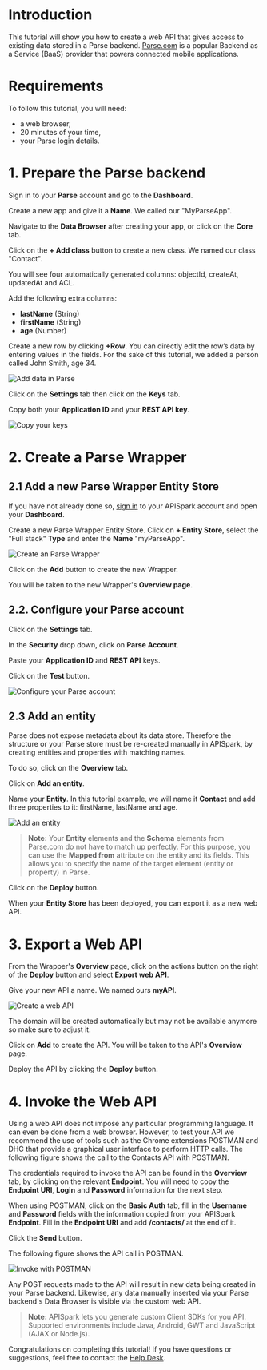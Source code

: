 # Introduction

This tutorial will show you how to create a web API that gives access to existing data stored in a Parse backend.
<a href="http://Parse.com/" target="_blank">Parse.com</a> is a popular Backend as a Service (BaaS) provider that powers connected mobile applications.

# Requirements

To follow this tutorial, you will need:

*   a web browser,
*   20 minutes of your time,
*   your Parse login details.

# 1. Prepare the Parse backend

Sign in to your **Parse** account and go to the **Dashboard**.

Create a new app and give it a **Name**. We called our "MyParseApp".

Navigate to the **Data Browser** after creating your app, or click on the **Core** tab.

Click on the **+ Add class** button to create a new class. We named our class "Contact".

You will see four automatically generated columns: objectId, createAt, updatedAt and ACL.

Add the following extra columns:

*   **lastName** (String)
*   **firstName** (String)
*   **age** (Number)

Create a new row by clicking **+Row**. You can directly edit the row’s data by entering values in the fields. For the sake of this
	tutorial, we added a person called John Smith, age 34.

![Add data in Parse](images/add-parse-data.png "Add data in Parse")

Click on the **Settings** tab then click on the **Keys** tab.

Copy both your **Application ID** and your **REST API key**.

![Copy your keys](images/parse-app-keys.png "Copy your keys")

# 2. Create a Parse Wrapper

## 2.1 Add a new Parse Wrapper Entity Store

If you have not already done so, [sign in](https://apispark.com/signin) to your APISpark account and open your **Dashboard**.

Create a new Parse Wrapper Entity Store. Click on **+ Entity Store**, select the "Full stack" **Type** and enter the **Name** "myParseApp".

![Create an Parse Wrapper](images/create-parse-wrapper.png "Create an Parse Wrapper")

Click on the **Add** button to create the new Wrapper.

You will be taken to the new Wrapper's **Overview page**.

## 2.2. Configure your Parse account

Click on the **Settings** tab.

In the **Security** drop down, click on **Parse Account**.

Paste your **Application ID** and **REST API** keys.

Click on the **Test** button.

![Configure your Parse account](images/configure-parse-account.png "Configure your Parse account")

## 2.3 Add an entity

Parse does not expose metadata about its data store. Therefore the structure or your Parse store must be re-created manually in APISpark, by creating entities and properties with matching names.

To do so, click on the **Overview** tab.

Click on **Add an entity**.

Name your **Entity**. In this tutorial example, we will name it **Contact** and add three properties to it: firstName, lastName and age.

![Add an entity](images/add-parse-entity.png "Add an entity")

>**Note:** Your **Entity** elements and the **Schema** elements from Parse.com do not have to match up perfectly. For this purpose, you can
	use the **Mapped from** attribute on the entity and its fields. This allows you to specify the name of the target element (entity or property) in Parse.

Click on the **Deploy** button.

When your **Entity Store** has been deployed, you can export it as a new web API.

# 3. Export a Web API

From the Wrapper's **Overview** page, click on the actions button on the right of the **Deploy** button and select **Export web API**.

Give your new API a name. We named ours **myAPI**.

![Create a web API](images/domain-name-unavailable.jpg "Create a web API")

The domain will be created automatically but may not be available anymore so make sure to adjust it.

Click on **Add** to create the API. You will be taken to the API's **Overview** page.

Deploy the API by clicking the **Deploy** button.

# 4. Invoke the Web API

Using a web API does not impose any particular programming language. It can even be done from a web browser. However, to test your API we recommend the use of tools such as the Chrome extensions POSTMAN and DHC that provide a graphical user interface to perform HTTP calls.
The following figure shows the call to the Contacts API with POSTMAN.

The credentials required to invoke the API can be found in the **Overview** tab, by clicking on the relevant **Endpoint**. You will need to copy the **Endpoint URI**, **Login** and **Password** information for the next step.

When using POSTMAN, click on the **Basic Auth** tab, fill in the **Username** and **Password** fields with the information copied from your APISpark **Endpoint**. Fill in the **Endpoint URI** and add **/contacts/** at the end of it.

Click the **Send** button.

The following figure shows the API call in POSTMAN.

![Invoke with POSTMAN](images/postman-gsheet.jpg "Invoke with POSTMAN")

Any POST requests made to the API will result in new data being created in your Parse backend. Likewise, any data manually inserted via your Parse backend's Data Browser is visible via the custom web API.

>**Note:** APISpark lets you generate custom Client SDKs for you API. Supported environments include Java, Android, GWT and JavaScript (AJAX or Node.js).

Congratulations on completing this tutorial! If you have questions or suggestions, feel free to contact the <a href="http://support.restlet.com/" target="_blank">Help Desk</a>.
